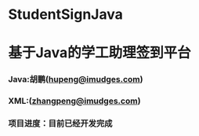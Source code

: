 # StudentSignJava
# 基于Java的学工助理签到平台
### Java:胡鹏(hupeng@imudges.com)
### XML:(zhangpeng@imudges.com)
### 项目进度：目前已经开发完成

